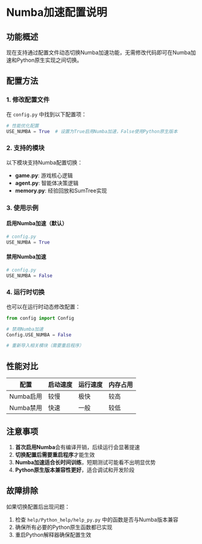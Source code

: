 # Numba加速配置说明

## 功能概述

现在支持通过配置文件动态切换Numba加速功能，无需修改代码即可在Numba加速和Python原生实现之间切换。

## 配置方法

### 1. 修改配置文件

在 `config.py` 中找到以下配置项：

```python
# 性能优化配置
USE_NUMBA = True  # 设置为True启用Numba加速，False使用Python原生版本
```

### 2. 支持的模块

以下模块支持Numba配置切换：

- **game.py**: 游戏核心逻辑
- **agent.py**: 智能体决策逻辑  
- **memory.py**: 经验回放和SumTree实现

### 3. 使用示例

#### 启用Numba加速（默认）
```python
# config.py
USE_NUMBA = True
```

#### 禁用Numba加速
```python
# config.py  
USE_NUMBA = False
```

### 4. 运行时切换

也可以在运行时动态修改配置：

```python
from config import Config

# 禁用Numba加速
Config.USE_NUMBA = False

# 重新导入相关模块（需要重启程序）
```

## 性能对比

| 配置 | 启动速度 | 运行速度 | 内存占用 |
|------|----------|----------|----------|
| Numba启用 | 较慢 | 极快 | 较高 |
| Numba禁用 | 快速 | 一般 | 较低 |

## 注意事项

1. **首次启用Numba**会有编译开销，后续运行会显著提速
2. **切换配置后需要重启程序**才能生效
3. **Numba加速适合长时间训练**，短期测试可能看不出明显优势
4. **Python原生版本兼容性更好**，适合调试和开发阶段

## 故障排除

如果切换配置后出现问题：

1. 检查 `help/Python_help/help_py.py` 中的函数是否与Numba版本兼容
2. 确保所有必要的Python原生函数都已实现
3. 重启Python解释器确保配置生效